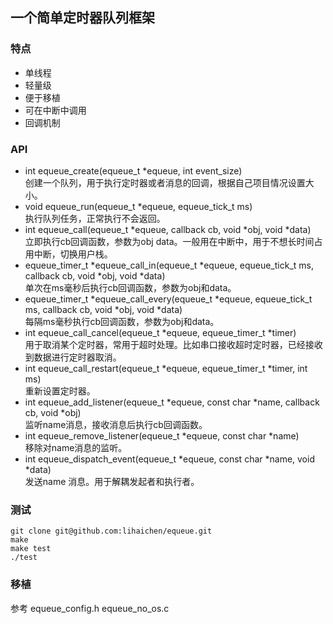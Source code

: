 ## 一个简单定时器队列框架  

### 特点   
- 单线程  
- 轻量级  
- 便于移植  
- 可在中断中调用
- 回调机制  

### API

- int equeue_create(equeue_t *equeue, int event_size)     
创建一个队列，用于执行定时器或者消息的回调，根据自己项目情况设置大小。    
- void equeue_run(equeue_t *equeue, equeue_tick_t ms)    
执行队列任务，正常执行不会返回。    
- int equeue_call(equeue_t *equeue, callback cb, void *obj, void *data)   
立即执行cb回调函数，参数为obj data。一般用在中断中，用于不想长时间占用中断，切换用户栈。  
- equeue_timer_t *equeue_call_in(equeue_t *equeue, equeue_tick_t ms, callback cb,
                               void *obj, void *data)   
单次在ms毫秒后执行cb回调函数，参数为obj和data。   
- equeue_timer_t *equeue_call_every(equeue_t *equeue, equeue_tick_t ms,
                                  callback cb, void *obj, void *data)   
每隔ms毫秒执行cb回调函数，参数为obj和data。   
- int equeue_call_cancel(equeue_t *equeue, equeue_timer_t *timer)  
用于取消某个定时器，常用于超时处理。比如串口接收超时定时器，已经接收到数据进行定时器取消。
- int equeue_call_restart(equeue_t *equeue, equeue_timer_t *timer, int ms)  
重新设置定时器。  
- int equeue_add_listener(equeue_t *equeue, const char *name, callback cb,
                        void *obj)   
  监听name消息，接收消息后执行cb回调函数。
- int equeue_remove_listener(equeue_t *equeue, const char *name)  
移除对name消息的监听。   
- int equeue_dispatch_event(equeue_t *equeue, const char *name, void *data)  
发送name 消息。用于解耦发起者和执行者。

### 测试  

```
git clone git@github.com:lihaichen/equeue.git  
make 
make test 
./test

```

### 移植

参考 equeue_config.h equeue_no_os.c




